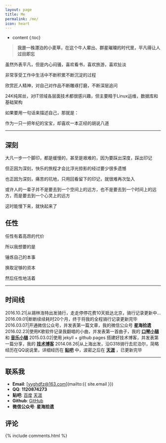 ```yaml
---
layout: page
title: Me 
permalink: /me/
icon: heart
---
```



* content
{:toc}


> **我是一株漂泊的小麦草，在这个牛人辈出、群星璀璨的时代里，平凡得让人过目即忘** 


虽然外表平凡，但是内心闷骚，喜欢看书，喜欢旅游，喜欢扯淡

非常享受工作中生活中不断积累不断沉淀的过程

欣赏匠人精神，对自己对作品不断雕琢打磨，不断深层追问

24K纯屌丝，对IT领域各层面技术都很感兴趣，但主要精于Linux运维，数据库和基础架构

如果要用一句话来描述自己，那就是：

作为一只一把年纪的宝宝，却喜欢一本正经的胡说八道

---

## 深刻

大凡一步一个脚印，都是缓慢的，甚至是艰难的，因为要踩出深度，踩出印记

但正因为深刻，快乐的旅程才会比浮光掠影的经过要少很多遗憾

也正因为深刻，痛苦的坑地，只用回看留下的印记，就很难再次坠入

或许人的一辈子并不是要去到一个空间上的远方，也不是要去到一个时间上的远方，而是要去到一个心灵上的远方

这时能慢下来，就快起来了

## 任性

任性有着高昂的代价

所以我想要的是

锤炼自己的本事

换取足够的资本

然后任性地活着


---

## 时间线

2016.10.21|从锡林浩特出发骑行，走走停停花费10天抵达北京，骑行记录更新中...
2016.09.01|断断续续耗时20个月，终于将我的全程骑行记录更新完毕
2016.03.07|开通微信公众号，并发表第一篇文章，我的微信公众号 **星海拾遗**
2016.02.23|使用K歌软件记录我翻唱的小曲，并发表第一首曲子，我的 **[口琴小辑](http://kg.qq.com/personal.html?uid=639e9c87202f318936)** 和 **[音乐小辑](http://soft.dog/music/)**
2015.03.02|使用 jekyll + github pages 搭建好技术博客，并发表第一篇分享，我的 **[技术博客](http://soft.dog/)**
2014.08.26|从上海出发，沿G318骑行去尼泊尔，简略经历在QQ说说里，详细经历在 **[贴吧](http://tieba.baidu.com/p/3484468000)** 中，波密之后在 **[天涯](http://bbs.tianya.cn/post-funinfo-6869556-1.shtml)** ，已更新完毕


---

## 联系我

* **Email**: [yyghdfz@163.com](mailto:{{ site.email }})
* **QQ**: **1120874273**
* **贴吧**: [百度](http://tieba.baidu.com/p/3484468000) [天涯](http://bbs.tianya.cn/post-funinfo-6869556-1.shtml)
* **Github**: [GitHub](https://github.com/wilmosfang)
* **微信公众号**: **星海拾遗**



## 评论

{% include comments.html %}
